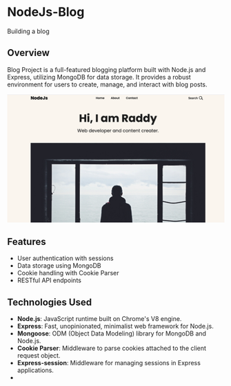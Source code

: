 # NodeJs-Blog
Building a blog


## Overview
Blog Project is a full-featured blogging platform built with Node.js and Express, utilizing MongoDB for data storage. It provides a robust environment for users to create, manage, and interact with blog posts.

![Blog Page](public/img/Screenshot%202024-10-10%20at%203.16.00%20PM.png)

## Features

- User authentication with sessions
- Data storage using MongoDB
- Cookie handling with Cookie Parser
- RESTful API endpoints

## Technologies Used

- **Node.js**: JavaScript runtime built on Chrome's V8 engine.
- **Express**: Fast, unopinionated, minimalist web framework for Node.js.
- **Mongoose**: ODM (Object Data Modeling) library for MongoDB and Node.js.
- **Cookie Parser**: Middleware to parse cookies attached to the client request object.
- **Express-session**: Middleware for managing sessions in Express applications.
- 

